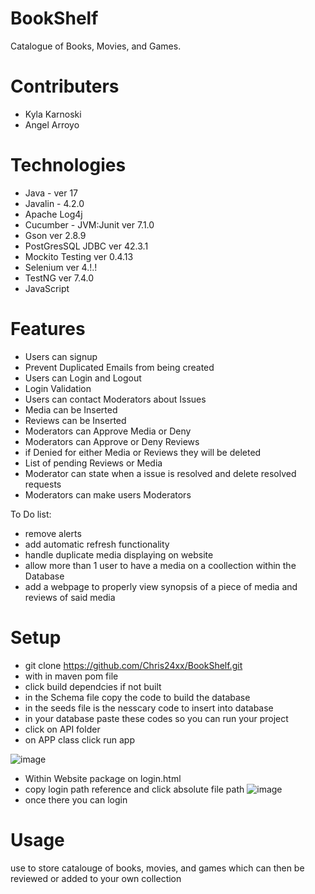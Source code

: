 # BookShelf
Catalogue of Books, Movies, and Games.

# Contributers
- Kyla Karnoski
- Angel Arroyo

# Technologies
- Java - ver 17
- Javalin - 4.2.0
- Apache Log4j
- Cucumber - JVM:Junit ver 7.1.0
- Gson ver 2.8.9
- PostGresSQL JDBC ver 42.3.1
- Mockito Testing ver 0.4.13
- Selenium ver 4.!.!
- TestNG ver 7.4.0
- JavaScript

# Features
* Users can signup
* Prevent Duplicated Emails from being created
* Users can Login and Logout
* Login Validation
* Users can contact Moderators about Issues
* Media can be Inserted
* Reviews can be Inserted
* Moderators can Approve Media or Deny
* Moderators can Approve or Deny Reviews
* if Denied for either Media or Reviews they will be deleted
* List of pending Reviews or Media
* Moderator can state when a issue is resolved and delete resolved requests
* Moderators can make users Moderators


To Do list:
* remove alerts
* add automatic refresh functionality
* handle duplicate media displaying on website
* allow more than 1 user to have a media on a coollection within the Database
* add a webpage to properly view synopsis of a piece of media and reviews of said media


# Setup
* git clone https://github.com/Chris24xx/BookShelf.git
* with in maven pom file
* click build dependcies if not built
* in the Schema file copy the code to build the database
* in the seeds file is the nesscary code to insert into database
* in your database paste these codes so you can run your project
* click on API folder
* on APP class click run app

![image](https://user-images.githubusercontent.com/94495502/149589057-2f9a6ba9-5457-47e4-8cb9-f0ec14bf2659.png)

* Within Website package on login.html
* copy login path reference and click absolute file path
![image](https://user-images.githubusercontent.com/94495502/149589413-62a9fb1b-66a7-496e-be8c-585291cf8e6c.png)
* once there you can login 



# Usage
use to store catalouge of books, movies, and games which can then be reviewed or added to your own collection


